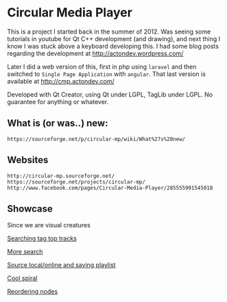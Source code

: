 # Circular Media Player

This is a project I started back in the summer of 2012. Was seeing some tutorials in youtube for Qt C++ development (and drawing), and next thing I know I was stuck above a keyboard developing this. I had some blog posts regarding the development at http://actondev.wordpress.com/

Later I did a web version of this, first in  php using `laravel` and then switched to `Single Page Application` with `angular`. That last version is available at http://cmp.actondev.com/

Developed with Qt Creator, using Qt under LGPL, TagLib under LGPL.
No guarantee for anything or whatever.

## What is (or was..) new:
	https://sourceforge.net/p/circular-mp/wiki/What%27s%20new/

## Websites
	http://circular-mp.sourceforge.net/
	https://sourceforge.net/projects/circular-mp/
	http://www.facebook.com/pages/Circular-Media-Player/285555991545018
			
## Showcase
Since we are visual creatures

[Searching tag top tracks](img/cmp_0-9-1.png?raw=true)

[More search](img/cmp_0-9-4-3.png?raw=true)

[Source local/online and saving playlist](img/cmp_0-91.png?raw=true)

[Cool spiral](img/cmp_spiral.png?raw=true)

[Reordering nodes](img/reorder_children.gif?raw=true)
